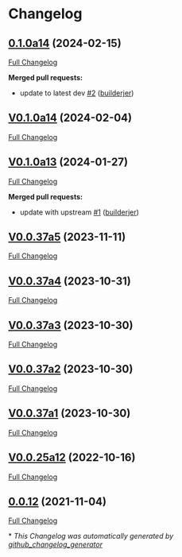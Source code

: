 # Changelog

## [0.1.0a14](https://github.com/builderjer/ovos_utils/tree/0.1.0a14) (2024-02-15)

[Full Changelog](https://github.com/builderjer/ovos_utils/compare/V0.1.0a14...0.1.0a14)

**Merged pull requests:**

- update to latest dev [\#2](https://github.com/builderjer/ovos_utils/pull/2) ([builderjer](https://github.com/builderjer))

## [V0.1.0a14](https://github.com/builderjer/ovos_utils/tree/V0.1.0a14) (2024-02-04)

[Full Changelog](https://github.com/builderjer/ovos_utils/compare/V0.1.0a13...V0.1.0a14)

## [V0.1.0a13](https://github.com/builderjer/ovos_utils/tree/V0.1.0a13) (2024-01-27)

[Full Changelog](https://github.com/builderjer/ovos_utils/compare/V0.0.37a5...V0.1.0a13)

**Merged pull requests:**

- update with upstream [\#1](https://github.com/builderjer/ovos_utils/pull/1) ([builderjer](https://github.com/builderjer))

## [V0.0.37a5](https://github.com/builderjer/ovos_utils/tree/V0.0.37a5) (2023-11-11)

[Full Changelog](https://github.com/builderjer/ovos_utils/compare/V0.0.37a4...V0.0.37a5)

## [V0.0.37a4](https://github.com/builderjer/ovos_utils/tree/V0.0.37a4) (2023-10-31)

[Full Changelog](https://github.com/builderjer/ovos_utils/compare/V0.0.37a3...V0.0.37a4)

## [V0.0.37a3](https://github.com/builderjer/ovos_utils/tree/V0.0.37a3) (2023-10-30)

[Full Changelog](https://github.com/builderjer/ovos_utils/compare/V0.0.37a2...V0.0.37a3)

## [V0.0.37a2](https://github.com/builderjer/ovos_utils/tree/V0.0.37a2) (2023-10-30)

[Full Changelog](https://github.com/builderjer/ovos_utils/compare/V0.0.37a1...V0.0.37a2)

## [V0.0.37a1](https://github.com/builderjer/ovos_utils/tree/V0.0.37a1) (2023-10-30)

[Full Changelog](https://github.com/builderjer/ovos_utils/compare/V0.0.25a12...V0.0.37a1)

## [V0.0.25a12](https://github.com/builderjer/ovos_utils/tree/V0.0.25a12) (2022-10-16)

[Full Changelog](https://github.com/builderjer/ovos_utils/compare/0.0.12...V0.0.25a12)

## [0.0.12](https://github.com/builderjer/ovos_utils/tree/0.0.12) (2021-11-04)

[Full Changelog](https://github.com/builderjer/ovos_utils/compare/25fe462e3c19a58f32dc1fd940bf7c96fc18e6de...0.0.12)



\* *This Changelog was automatically generated by [github_changelog_generator](https://github.com/github-changelog-generator/github-changelog-generator)*
